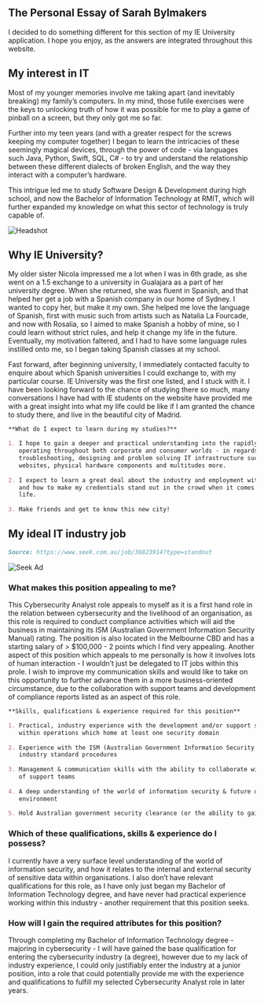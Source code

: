 ## The Personal Essay of Sarah Bylmakers

I decided to do something different for this section of my IE University application. I hope you enjoy, as the answers are integrated throughout this website.


## My interest in IT

Most of my younger memories involve me taking apart (and inevitably breaking) my family’s computers. In my mind, those futile exercises were the keys to unlocking truth of how it was possible for me to play a game of pinball on a screen, but they only got me so far. 

Further into my teen years (and with a greater respect for the screws keeping my computer together) I began to learn the intricacies of these seemingly magical devices, through the power of code - via languages such Java, Python, Swift, SQL, C# - to try and understand the relationship between these different dialects of broken English, and the way they interact with a computer’s hardware. 

This intrigue led me to study Software Design & Development during high school, and now the Bachelor of Information Technology at RMIT, which will further expanded my knowledge on what this sector of technology is truly capable of. 

![Headshot](https://i.imgur.com/SvSfFij.jpg?1)

## Why IE University?

My older sister Nicola impressed me a lot when I was in 6th grade, as she went on a 1.5 exchange to a university in Gualajara as a part
of her university degree. When she returned, she was fluent in Spanish, and that helped her get a job with a Spanish company in our
home of Sydney. I wanted to copy her, but make it my own. She helped me love the language of Spanish, first with music such from artists
such as Natalia La Fourcade, and now with Rosalia, so I aimed to make Spanish a hobby of mine, so I could learn without strict rules,
and help it change my life in the future. Eventually, my motivation faltered, and I had to have some language rules instilled onto me,
so I began taking Spanish classes at my school.

Fast forward, after beginning university, I immediately contacted faculty to enquire about which Spanish universities I could exchange to, with my particular course. IE University was the first one listed, and I stuck with it. I have been looking forward to the chance
of studying there so much, many conversations I have had with IE students on the website have provided me with a great insight into what my life could be like if I am granted the chance to study there, and live in the beautiful city of Madrid.

```markdown
**What do I expect to learn during my studies?**

1. I hope to gain a deeper and practical understanding into the rapidly changing IT landscape 
   operating throughout both corporate and consumer worlds - in regards to aspects such as 
   troubleshooting, designing and problem solving IT infrastructure such as applications, 
   websites, physical hardware components and multitudes more.
   
2. I expect to learn a great deal about the industry and employment within the IT industry, 
   and how to make my credentials stand out in the crowd when it comes to my post-graduate 
   life.
   
3. Make friends and get to know this new city!
```

## My ideal IT industry job
```markdown
Source: https://www.seek.com.au/job/36823914?type=standout
```

![Seek Ad](https://i.imgur.com/xgpocSg.png)

### What makes this position appealing to me?

This Cybersecurity Analyst role appeals to myself as it is a first hand role in the relation between cybersecurity and the livelihood of an organisation, as this role is required to conduct compliance activities which will aid the business in maintaining its ISM (Australian Government Information Security Manual) rating. The position is also located in the Melbourne CBD and has a starting salary of > $100,000 - 2 points which I find very appealing. Another aspect of this position which appeals to me personally is how it involves lots of human interaction - I wouldn’t just be delegated to IT jobs within this prole. I wish to improve my communication skills and would like to take on this opportunity to further advance them in a more business-oriented circumstance, due to the collaboration with support teams and development of compliance reports listed as an aspect of this role.

```markdown 
**Skills, qualifications & experience required for this position**

1. Practical, industry experience with the development and/or support security controls 
   within operations which home at least one security domain
   
2. Experience with the ISM (Australian Government Information Security Manual) or similar 
   industry standard procedures
   
3. Management & communication skills with the ability to collaborate with a diverse range 
   of support teams
   
4. A deep understanding of the world of information security & future development of this
   environment
   
5. Hold Australian government security clearance (or the ability to gain it)
```
### Which of these qualifications, skills & experience do I possess?

I currently have a very surface level understanding of the world of information security, and how it relates to the internal and external security of sensitive data within organisations. I also don’t have relevant qualifications for this role, as I have only just began my Bachelor of Information Technology degree, and have never had practical experience working within this industry - another requirement that this position seeks.

### How will I gain the required attributes for this position?

Through completing my Bachelor of Information Technology degree - majoring in cybersecurity - I will have gained the base qualification for entering the cybersecurity industry (a degree), however due to my lack of industry experience, I could only justifiably enter the industry at a junior position, into a role that could potentially provide me with the experience and qualifications to fulfill my selected Cybersecurity Analyst role in later years.





